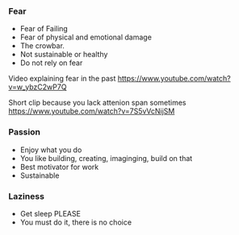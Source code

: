 ### Fear

- Fear of Failing
- Fear of physical and emotional damage
- The crowbar.
- Not sustainable or healthy
- Do not rely on fear 

Video explaining fear in the past
https://www.youtube.com/watch?v=w_ybzC2wP7Q 

Short clip because you lack attenion span sometimes 
https://www.youtube.com/watch?v=7S5vVcNijSM


### Passion

- Enjoy what you do
- You like building, creating, imaginging, build on that
- Best motivator for work
- Sustainable

### Laziness 
- Get sleep PLEASE
- You must do it, there is no choice

